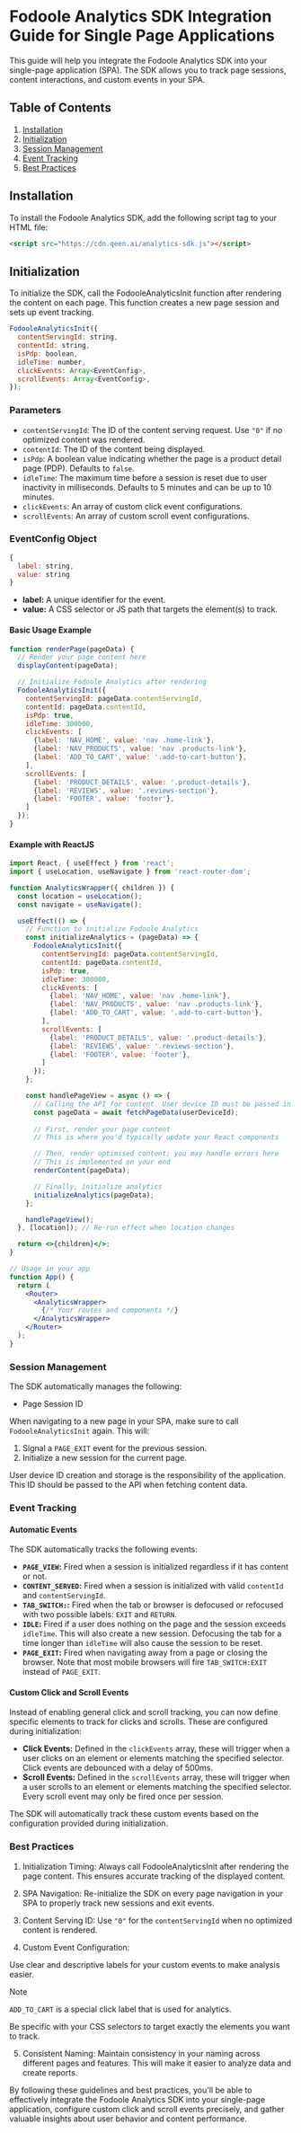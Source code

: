 # Fodoole Analytics SDK Integration Guide for Single Page Applications

This guide will help you integrate the Fodoole Analytics SDK into your single-page application (SPA). The SDK allows you to track page sessions, content interactions, and custom events in your SPA.

## Table of Contents

1. [Installation](#installation)
2. [Initialization](#initialization)
3. [Session Management](#session-management)
4. [Event Tracking](#event-tracking)
5. [Best Practices](#best-practices)

## Installation

To install the Fodoole Analytics SDK, add the following script tag to your HTML file:

```html
<script src="https://cdn.qeen.ai/analytics-sdk.js"></script>
```

## Initialization
To initialize the SDK, call the FodooleAnalyticsInit function after rendering the content on each page. This function creates a new page session and sets up event tracking.

```js
FodooleAnalyticsInit({
  contentServingId: string,
  contentId: string,
  isPdp: boolean,
  idleTime: number,
  clickEvents: Array<EventConfig>,
  scrollEvents: Array<EventConfig>,
});
```

### Parameters

- `contentServingId`: The ID of the content serving request. Use `"0"` if no optimized content was rendered.
- `contentId`: The ID of the content being displayed.
- `isPdp`: A boolean value indicating whether the page is a product detail page (PDP). Defaults to `false`.
- `idleTime`: The maximum time before a session is reset due to user inactivity in milliseconds. Defaults to 5 minutes and can be up to 10 minutes.
- `clickEvents`: An array of custom click event configurations.
- `scrollEvents`: An array of custom scroll event configurations.

### EventConfig Object

```js
{
  label: string,
  value: string
}
```

- **label:** A unique identifier for the event.
- **value:** A CSS selector or JS path that targets the element(s) to track.

#### Basic Usage Example
```js
function renderPage(pageData) {
  // Render your page content here
  displayContent(pageData);

  // Initialize Fodoole Analytics after rendering
  FodooleAnalyticsInit({
    contentServingId: pageData.contentServingId,
    contentId: pageData.contentId,
    isPdp: true,
    idleTime: 300000, 
    clickEvents: [
      {label: 'NAV_HOME', value: 'nav .home-link'},
      {label: 'NAV_PRODUCTS', value: 'nav .products-link'},
      {label: 'ADD_TO_CART', value: '.add-to-cart-button'},
    ],
    scrollEvents: [
      {label: 'PRODUCT_DETAILS', value: '.product-details'},
      {label: 'REVIEWS', value: '.reviews-section'},
      {label: 'FOOTER', value: 'footer'},
    ]
  });
}
```
#### Example with ReactJS

```jsx
import React, { useEffect } from 'react';
import { useLocation, useNavigate } from 'react-router-dom';

function AnalyticsWrapper({ children }) {
  const location = useLocation();
  const navigate = useNavigate();

  useEffect(() => {
    // Function to initialize Fodoole Analytics
    const initializeAnalytics = (pageData) => {
      FodooleAnalyticsInit({
        contentServingId: pageData.contentServingId,
        contentId: pageData.contentId,
        isPdp: true,
        idleTime: 300000, 
        clickEvents: [
          {label: 'NAV_HOME', value: 'nav .home-link'},
          {label: 'NAV_PRODUCTS', value: 'nav .products-link'},
          {label: 'ADD_TO_CART', value: '.add-to-cart-button'},
        ],
        scrollEvents: [
          {label: 'PRODUCT_DETAILS', value: '.product-details'},
          {label: 'REVIEWS', value: '.reviews-section'},
          {label: 'FOOTER', value: 'footer'},
        ]
      });
    };

    const handlePageView = async () => {
      // Calling the API for content. User device ID must be passed in from the frontend
      const pageData = await fetchPageData(userDeviceId);
      
      // First, render your page content
      // This is where you'd typically update your React components

      // Then, render optimised content; you may handle errors here
      // This is implemented on your end
      renderContent(pageData);

      // Finally, initialize analytics
      initializeAnalytics(pageData);
    };

    handlePageView();
  }, [location]); // Re-run effect when location changes

  return <>{children}</>;
}

// Usage in your app
function App() {
  return (
    <Router>
      <AnalyticsWrapper>
        {/* Your routes and components */}
      </AnalyticsWrapper>
    </Router>
  );
}
```

### Session Management

The SDK automatically manages the following:

- Page Session ID

When navigating to a new page in your SPA, make sure to call `FodooleAnalyticsInit`  again. This will:

1. Signal a `PAGE_EXIT` event for the previous session.
2. Initialize a new session for the current page.

User device ID creation and storage is the responsibility of the application. This ID should be passed to the API when fetching content data.

### Event Tracking
#### Automatic Events

The SDK automatically tracks the following events:

- **`PAGE_VIEW`:** Fired when a session is initialized regardless if it has content or not.
- **`CONTENT_SERVED`:** Fired when a session is initialized with valid `contentId` and `contentServingId`.
- **`TAB_SWITCH:`:** Fired when the tab or browser is defocused or refocused with two possible labels: `EXIT` and `RETURN`.
- **`IDLE`:** Fired if a user does nothing on the page and the session exceeds `idleTime`. This will also create a new session. Defocusing the tab for a time longer than `idleTime` will also cause the session to be reset.
- **`PAGE_EXIT`:** Fired when navigating away from a page or closing the browser. Note that most mobile browsers will fire `TAB_SWITCH:EXIT` instead of `PAGE_EXIT`.

#### Custom Click and Scroll Events

Instead of enabling general click and scroll tracking, you can now define specific elements to track for clicks and scrolls. These are configured during initialization:

- **Click Events:** Defined in the `clickEvents` array, these will trigger when a user clicks on an element or elements matching the specified selector. Click events are debounced with a delay of 500ms.
- **Scroll Events:** Defined in the `scrollEvents` array, these will trigger when a user scrolls to an element or elements matching the specified selector. Every scroll event may only be fired once per session.

The SDK will automatically track these custom events based on the configuration provided during initialization.

### Best Practices

1. Initialization Timing: Always call FodooleAnalyticsInit after rendering the page content. This ensures accurate tracking of the displayed content.

2. SPA Navigation: Re-initialize the SDK on every page navigation in your SPA to properly track new sessions and exit events.

3. Content Serving ID: Use `"0"` for the `contentServingId` when no optimized content is rendered.

4. Custom Event Configuration:

Use clear and descriptive labels for your custom events to make analysis easier.
> [!NOTE]  
> `ADD_TO_CART` is a special click label that is used for analytics.

Be specific with your CSS selectors to target exactly the elements you want to track.


5. Consistent Naming: Maintain consistency in your naming across different pages and features. This will make it easier to analyze data and create reports.

By following these guidelines and best practices, you'll be able to effectively integrate the Fodoole Analytics SDK into your single-page application, configure custom click and scroll events precisely, and gather valuable insights about user behavior and content performance.
